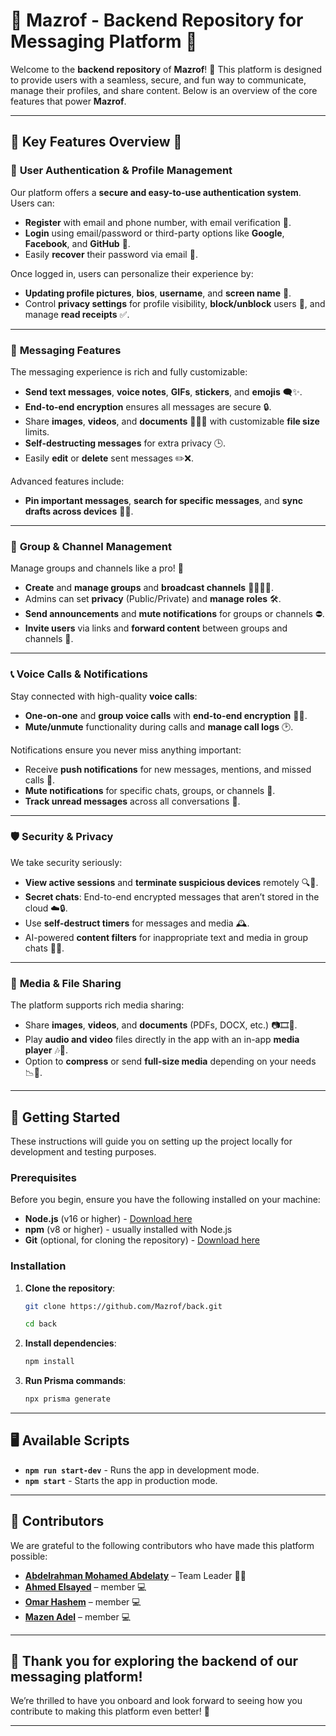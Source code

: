 # 🌟 **Mazrof - Backend Repository for Messaging Platform** 🌟

Welcome to the **backend repository** of **Mazrof**! 🚀 This platform is designed to provide users with a seamless, secure, and fun way to communicate, manage their profiles, and share content. Below is an overview of the core features that power **Mazrof**.

---

## 🎉 **Key Features Overview** 🎉

### 🔐 **User Authentication & Profile Management**
Our platform offers a **secure and easy-to-use authentication system**. Users can:

- **Register** with email and phone number, with email verification 📧.
- **Login** using email/password or third-party options like **Google**, **Facebook**, and **GitHub** 🔑.
- Easily **recover** their password via email 🔄.

Once logged in, users can personalize their experience by:

- **Updating profile pictures**, **bios**, **username**, and **screen name** 🎨.
- Control **privacy settings** for profile visibility, **block/unblock** users 🚫, and manage **read receipts** ✅.
 
---

### 💬 **Messaging Features**
The messaging experience is rich and fully customizable:

- **Send text messages**, **voice notes**, **GIFs**, **stickers**, and **emojis** 🗨️✨.
- **End-to-end encryption** ensures all messages are secure 🔒.
- Share **images**, **videos**, and **documents** 📸🎥📑 with customizable **file size** limits.
- **Self-destructing messages** for extra privacy 🕒.
- Easily **edit** or **delete** sent messages ✏️❌.

Advanced features include:

- **Pin important messages**, **search for specific messages**, and **sync drafts across devices** 🔎📱.

---

### 👥 **Group & Channel Management**
Manage groups and channels like a pro! 👑

- **Create** and **manage groups** and **broadcast channels** 🧑‍🤝‍🧑📢.
- Admins can set **privacy** (Public/Private) and **manage roles** 🛠️.
- **Send announcements** and **mute notifications** for groups or channels ⛔.
- **Invite users** via links and **forward content** between groups and channels 🔗.

---

### 📞 **Voice Calls & Notifications**
Stay connected with high-quality **voice calls**:

- **One-on-one** and **group voice calls** with **end-to-end encryption** 🎤🔐.
- **Mute/unmute** functionality during calls and **manage call logs** 🕑.

Notifications ensure you never miss anything important:

- Receive **push notifications** for new messages, mentions, and missed calls 📲.
- **Mute notifications** for specific chats, groups, or channels 🔕.
- **Track unread messages** across all conversations 🔴.

---

### 🛡️ **Security & Privacy**
We take security seriously:


- **View active sessions** and **terminate suspicious devices** remotely 🔍🚫.
- **Secret chats**: End-to-end encrypted messages that aren’t stored in the cloud ☁️🔒.
- Use **self-destruct timers** for messages and media 🕰️.
- AI-powered **content filters** for inappropriate text and media in group chats 🤖🛑.

---

### 📁 **Media & File Sharing**
The platform supports rich media sharing:

- Share **images**, **videos**, and **documents** (PDFs, DOCX, etc.) 📷🎞️📄.
- Play **audio and video** files directly in the app with an in-app **media player** 🎶🎥.
- Option to **compress** or send **full-size media** depending on your needs 📉📏.

---

## 🚀 **Getting Started**

These instructions will guide you on setting up the project locally for development and testing purposes.

### **Prerequisites**
Before you begin, ensure you have the following installed on your machine:

- **Node.js** (v16 or higher) - [Download here](https://nodejs.org/)
- **npm** (v8 or higher) - usually installed with Node.js
- **Git** (optional, for cloning the repository) - [Download here](https://git-scm.com/)

### **Installation**

1. **Clone the repository**:

   ```bash
   git clone https://github.com/Mazrof/back.git

   cd back

   ```

2. **Install dependencies**:

   ```bash
   npm install
   ```

3. **Run Prisma commands**:

   ```bash
   npx prisma generate
   ```

---

## 🖥️ **Available Scripts**

- **`npm run start-dev`** - Runs the app in development mode.
- **`npm start`** - Starts the app in production mode.

---

## 👥 **Contributors**

We are grateful to the following contributors who have made this platform possible:

- **[Abdelrahman Mohamed Abdelaty](https://github.com/Abdelrahman-Mohamed-Abdelaty)** – Team Leader 👨‍💻
- **[Ahmed Elsayed](https://github.com/Ahmed-El-sayed-Mahmoud)** – member 💻
- **[Omar Hashem](https://github.com/omarhashem80)** – member 💻
- **[Mazen Adel](https://github.com/mez3n)** – member 💻

---

## 🌟 **Thank you for exploring the backend of our messaging platform!**

We’re thrilled to have you onboard and look forward to seeing how you contribute to making this platform even better! 🎉

---

